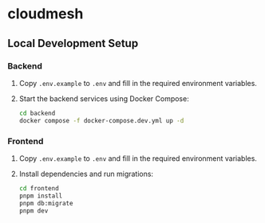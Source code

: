 # cloudmesh

## Local Development Setup

### Backend

1. Copy `.env.example` to `.env` and fill in the required environment variables.
2. Start the backend services using Docker Compose:
   
   ```sh
   cd backend
   docker compose -f docker-compose.dev.yml up -d
   ```

### Frontend

1. Copy `.env.example` to `.env` and fill in the required environment variables.
2. Install dependencies and run migrations:
   
   ```sh
   cd frontend
   pnpm install
   pnpm db:migrate
   pnpm dev
   ```
